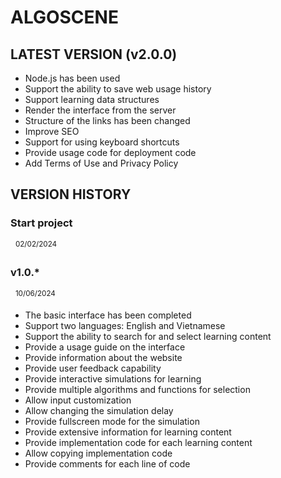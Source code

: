 # ALGOSCENE

## LATEST VERSION (v2.0.0)

-   Node.js has been used
-   Support the ability to save web usage history
-   Support learning data structures
-   Render the interface from the server
-   Structure of the links has been changed
-   Improve SEO
-   Support for using keyboard shortcuts
-   Provide usage code for deployment code
-   Add Terms of Use and Privacy Policy

## VERSION HISTORY

### Start project

&nbsp;&nbsp;<sup>02/02/2024</sup>

### v1.0.\*

&nbsp;&nbsp;<sup>10/06/2024</sup>

-   The basic interface has been completed
-   Support two languages: English and Vietnamese
-   Support the ability to search for and select learning content
-   Provide a usage guide on the interface
-   Provide information about the website
-   Provide user feedback capability
-   Provide interactive simulations for learning
-   Provide multiple algorithms and functions for selection
-   Allow input customization
-   Allow changing the simulation delay
-   Provide fullscreen mode for the simulation
-   Provide extensive information for learning content
-   Provide implementation code for each learning content
-   Allow copying implementation code
-   Provide comments for each line of code
